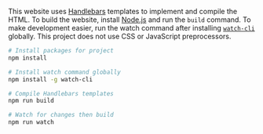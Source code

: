 This website uses [Handlebars](https://handlebarsjs.com) templates to implement and compile the HTML. To build the website, install [Node.js](https://nodejs.org) and run the `build` command. To make development easier, run the watch command after installing [`watch-cli`](https://npmjs.org/watch-cli) globally. This project does not use CSS or JavaScript preprocessors.

```bash
# Install packages for project
npm install

# Install watch command globally
npm install -g watch-cli

# Compile Handlebars templates
npm run build

# Watch for changes then build
npm run watch
```
